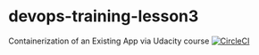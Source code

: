 # devops-training-lesson3
Containerization of an Existing App via Udacity course
[![CircleCI](https://circleci.com/gh/DPtheblockchainingdevop/devops-training-lesson3.svg?style=svg)](https://app.circleci.com/pipelines/github/DPtheblockchainingdevop/devops-training-lesson3)
